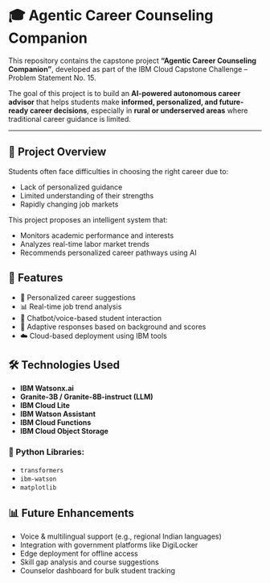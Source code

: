 # 🎓 Agentic Career Counseling Companion

This repository contains the capstone project **“Agentic Career Counseling Companion”**, developed as part of the IBM Cloud Capstone Challenge – Problem Statement No. 15.

The goal of this project is to build an **AI-powered autonomous career advisor** that helps students make **informed, personalized, and future-ready career decisions**, especially in **rural or underserved areas** where traditional career guidance is limited.

---

## 🧠 Project Overview

Students often face difficulties in choosing the right career due to:
- Lack of personalized guidance
- Limited understanding of their strengths
- Rapidly changing job markets

This project proposes an intelligent system that:
- Monitors academic performance and interests
- Analyzes real-time labor market trends
- Recommends personalized career pathways using AI


## 🚀 Features

- 🎯 Personalized career suggestions
- 📊 Real-time job trend analysis
- 💬 Chatbot/voice-based student interaction
- 🧩 Adaptive responses based on background and scores
- ☁️ Cloud-based deployment using IBM tools


## 🛠️ Technologies Used

- **IBM Watsonx.ai**
- **Granite-3B / Granite-8B-instruct (LLM)**
- **IBM Cloud Lite**
- **IBM Watson Assistant**
- **IBM Cloud Functions**
- **IBM Cloud Object Storage**

### 🔧 Python Libraries:
- `transformers`
- `ibm-watson`
- `matplotlib`

## 📊 Future Enhancements

- Voice & multilingual support (e.g., regional Indian languages)
- Integration with government platforms like DigiLocker
- Edge deployment for offline access
- Skill gap analysis and course suggestions
- Counselor dashboard for bulk student tracking
